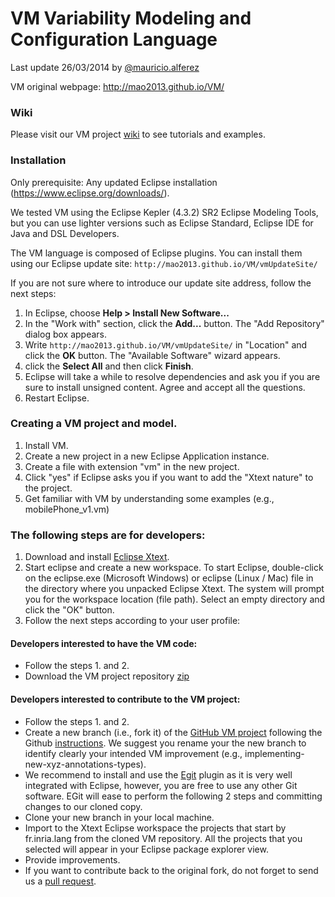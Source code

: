 VM Variability Modeling and Configuration Language
=========
Last update 26/03/2014 by [@mauricio.alferez](https://github.com/mao2013)

VM original webpage: http://mao2013.github.io/VM/

### Wiki
Please visit our VM project [wiki](https://github.com/ViViD-DiverSE/VM-Source/wiki) to see tutorials and examples.

### Installation
Only prerequisite:
Any updated Eclipse installation (https://www.eclipse.org/downloads/). 

We tested VM using the Eclipse Kepler (4.3.2) SR2 Eclipse Modeling Tools, but you can use lighter versions such as Eclipse Standard, Eclipse IDE for Java and DSL Developers.

The VM language is composed of Eclipse plugins. You can install them using our Eclipse update site: `http://mao2013.github.io/VM/vmUpdateSite/`

If you are not sure where to introduce our update site address, follow the next steps:

1. In Eclipse, choose **Help > Install New Software...**
2. In the "Work with" section, click the **Add...** button. The "Add Repository" dialog box appears.
3. Write `http://mao2013.github.io/VM/vmUpdateSite/` in "Location" and click the **OK** button. The "Available Software" wizard appears.
4. click the **Select All** and then click **Finish**.
5. Eclipse will take a while to resolve dependencies and ask you if you are sure to install unsigned content. Agree and accept all the questions.
6. Restart Eclipse.

### Creating a VM project and model.
1. Install VM.
2. Create a new project in a new Eclipse Application instance.
3. Create a file with extension "vm" in the new project.
4. Click "yes" if Eclipse asks you if you want to add the "Xtext nature" to the project.
5. Get familiar with VM by understanding some examples (e.g., mobilePhone_v1.vm)

### The following steps are for developers:

1. Download and install [Eclipse Xtext](https://www.eclipse.org/Xtext/download.html).
2. Start eclipse and create a new workspace. To start Eclipse, double-click on the eclipse.exe (Microsoft Windows) or eclipse (Linux / Mac) file in the directory where you unpacked Eclipse Xtext. The system will prompt you for the workspace location (file path). Select an empty directory and click the "OK" button.
3. Follow the next steps according to your user profile: 

#### Developers interested to have the VM code:
- Follow the steps 1. and 2. 
- Download the VM project repository [zip](https://github.com/ViViD-DiverSE/VM-Source/archive/master.zip)

#### Developers interested to contribute to the VM project:
- Follow the steps 1. and 2.
- Create a new branch (i.e., fork it) of the [GitHub VM project](https://github.com/ViViD-DiverSE/VM-Source/) following the Github [instructions](https://help.github.com/articles/fork-a-repo). We suggest you rename your the new branch to identify clearly your intended VM improvement (e.g., implementing-new-xyz-annotations-types).
- We recommend to install and use the [Egit](https://www.eclipse.org/egit/) plugin as it is very well integrated with Eclipse, however, you are free to use any other Git software. EGit will ease to perform the following 2 steps and committing changes to our cloned copy.
- Clone your new branch in your local machine.
- Import to the Xtext Eclipse workspace the projects that start by fr.inria.lang from the cloned VM repository. All the projects that you selected will appear in your Eclipse package explorer view.
- Provide improvements.
- If you want to contribute back to the original fork, do not forget to send us a [pull request](https://help.github.com/articles/using-pull-requests).
